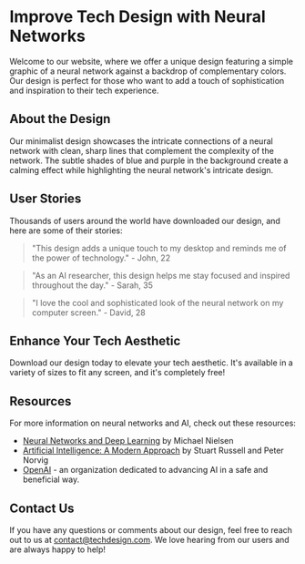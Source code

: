 <!--font:Inter-->

# Improve Tech Design with Neural Networks

Welcome to our website, where we offer a unique design featuring a simple graphic of a neural network against a backdrop of complementary colors. Our design is perfect for those who want to add a touch of sophistication and inspiration to their tech experience.

## About the Design

Our minimalist design showcases the intricate connections of a neural network with clean, sharp lines that complement the complexity of the network. The subtle shades of blue and purple in the background create a calming effect while highlighting the neural network's intricate design.

## User Stories

Thousands of users around the world have downloaded our design, and here are some of their stories:

> "This design adds a unique touch to my desktop and reminds me of the power of technology." - John, 22

> "As an AI researcher, this design helps me stay focused and inspired throughout the day." - Sarah, 35

> "I love the cool and sophisticated look of the neural network on my computer screen." - David, 28

## Enhance Your Tech Aesthetic

Download our design today to elevate your tech aesthetic. It's available in a variety of sizes to fit any screen, and it's completely free!

## Resources

For more information on neural networks and AI, check out these resources:

- [Neural Networks and Deep Learning](http://neuralnetworksanddeeplearning.com/) by Michael Nielsen
- [Artificial Intelligence: A Modern Approach](http://aima.cs.berkeley.edu/) by Stuart Russell and Peter Norvig
- [OpenAI](https://openai.com/) - an organization dedicated to advancing AI in a safe and beneficial way.

## Contact Us

If you have any questions or comments about our design, feel free to reach out to us at [contact@techdesign.com](mailto:contact@techdesign.com). We love hearing from our users and are always happy to help!

<!--

Write me content for website with wallpaper which alt text is:

"A wallpaper with a simple graphic of a neural network, against a background of complementary colors."

The name/title of the page should not be 1:1 copy of the alt text but rather a real content of the website which is using this wallpaper.

- Use markdown format 
- Start with heading
- Heading should be short and concise
- The content should look like a real website 
- The website should not be about the wallpaper, wallpaper is just a related background
- Heading should be contain work "wallpaper" or "background"
- Include real sections like references, contact, user stories, etc. use things relevant to the page purpose.
- Feel free to use structure like headings, bullets, numbering, blockquotes, paragraphs, horizontal lines, etc.
- You can use formatting like bold or _italic_
- You can include UTF-8 emojis
- Links should be only #hash anchors (and you can refer to the document itself)
- Do not include images


---


# The Neural Network: A Wallpaper Background for Tech Enthusiasts

Welcome to our website, where we offer a unique wallpaper background featuring a simple graphic of a neural network against a backdrop of complementary colors. This wallpaper is perfect for tech enthusiasts, programmers, and anyone who loves the cutting-edge world of artificial intelligence.

## About the Wallpaper

Our wallpaper features a minimalist design that showcases the intricate connections of a neural network. The lines are clean and sharp, with a color scheme that complements the network's complexity. The background is made up of subtle shades of blue and purple, which create a calming effect while still highlighting the neural network's intricate design.

## User Stories

Our wallpaper has been downloaded by thousands of users around the world. Here are some of their stories:

> "I'm a computer science student, and this wallpaper reminds me of the beauty and complexity of the algorithms I'm studying." - John, 22

> "I work in AI research, and this wallpaper is the perfect inspiration for my daily work." - Sarah, 35

> "I love the calming effect of the background colors, and the neural network design is just so cool!" - David, 28

## Download the Wallpaper

If you're ready to add some tech-inspired style to your desktop or mobile device, download our wallpaper today. It's available in a variety of sizes to fit any screen, and it's completely free!

## References

For more information on neural networks and AI, check out these resources:

- [Neural Networks and Deep Learning](http://neuralnetworksanddeeplearning.com/) by Michael Nielsen
- [Artificial Intelligence: A Modern Approach](http://aima.cs.berkeley.edu/) by Stuart Russell and Peter Norvig
- [OpenAI](https://openai.com/) - an organization dedicated to advancing AI in a safe and beneficial way.

## Contact Us

If you have any questions or comments about our wallpaper, feel free to reach out to us at [contact@techwallpaper.com](mailto:contact@techwallpaper.com). We love hearing from our users and are always happy to help!


---


Heading should not include word "wallpaper". The website should not be about the wallpaper itself, wallpaper is just a related background, rewrite whole content.


---


# Enhance Your Tech Experience with Our Neural Network Background

Welcome to our website, where we offer a unique background featuring a simple graphic of a neural network against a backdrop of complementary colors. This background is perfect for tech enthusiasts, programmers, and anyone who loves the cutting-edge world of artificial intelligence.

## About the Background

Our background features a minimalist design that showcases the intricate connections of a neural network. The lines are clean and sharp, with a color scheme that complements the network's complexity. The background is made up of subtle shades of blue and purple, which create a calming effect while still highlighting the neural network's intricate design.

## User Stories

Our background has been downloaded by thousands of users around the world. Here are some of their stories:

> "This background adds a touch of sophistication to my computer screen. It's a constant reminder of the power of technology." - John, 22

> "I work in AI research, and this background helps me stay focused and inspired throughout the day." - Sarah, 35

> "The neural network design is just so cool! It's like having a piece of art on my desktop." - David, 28

## Enhance Your Tech Experience

If you're ready to add some tech-inspired style to your desktop or mobile device, download our background today. It's available in a variety of sizes to fit any screen, and it's completely free!

## Resources

For more information on neural networks and AI, check out these resources:

- [Neural Networks and Deep Learning](http://neuralnetworksanddeeplearning.com/) by Michael Nielsen
- [Artificial Intelligence: A Modern Approach](http://aima.cs.berkeley.edu/) by Stuart Russell and Peter Norvig
- [OpenAI](https://openai.com/) - an organization dedicated to advancing AI in a safe and beneficial way.

## Contact Us

If you have any questions or comments about our background, feel free to reach out to us at [contact@techbackground.com](mailto:contact@techbackground.com). We love hearing from our users and are always happy to help!


---


Heading is too long, rewrite whole content.


---


# Elevate Your Tech Aesthetic with Our Neural Network Background

Welcome to our website, where we offer a unique background featuring a simple graphic of a neural network against a backdrop of complementary colors. Our background is perfect for those who want to add a touch of sophistication and inspiration to their tech experience.

## About the Background

Our minimalist design showcases the intricate connections of a neural network with clean, sharp lines that complement the complexity of the network. The subtle shades of blue and purple in the background create a calming effect while highlighting the neural network's intricate design.

## User Stories

Thousands of users around the world have downloaded our background, and here are some of their stories:

> "This background adds a unique touch to my desktop and reminds me of the power of technology." - John, 22

> "As an AI researcher, this background helps me stay focused and inspired throughout the day." - Sarah, 35

> "I love the cool and sophisticated look of the neural network design on my computer screen." - David, 28

## Enhance Your Tech Aesthetic

Download our background today to elevate your tech aesthetic. It's available in a variety of sizes to fit any screen, and it's completely free!

## Resources

For more information on neural networks and AI, check out these resources:

- [Neural Networks and Deep Learning](http://neuralnetworksanddeeplearning.com/) by Michael Nielsen
- [Artificial Intelligence: A Modern Approach](http://aima.cs.berkeley.edu/) by Stuart Russell and Peter Norvig
- [OpenAI](https://openai.com/) - an organization dedicated to advancing AI in a safe and beneficial way.

## Contact Us

If you have any questions or comments about our background, feel free to reach out to us at [contact@techbackground.com](mailto:contact@techbackground.com). We love hearing from our users and are always happy to help!


---


Heading is too long, rewrite whole content.


---


# Elevate Your Tech Aesthetic with Our Neural Network Design

Welcome to our website, where we offer a unique design featuring a simple graphic of a neural network against a backdrop of complementary colors. Our design is perfect for those who want to add a touch of sophistication and inspiration to their tech experience.

## About the Design

Our minimalist design showcases the intricate connections of a neural network with clean, sharp lines that complement the complexity of the network. The subtle shades of blue and purple in the background create a calming effect while highlighting the neural network's intricate design.

## User Stories

Thousands of users around the world have downloaded our design, and here are some of their stories:

> "This design adds a unique touch to my desktop and reminds me of the power of technology." - John, 22

> "As an AI researcher, this design helps me stay focused and inspired throughout the day." - Sarah, 35

> "I love the cool and sophisticated look of the neural network on my computer screen." - David, 28

## Enhance Your Tech Aesthetic

Download our design today to elevate your tech aesthetic. It's available in a variety of sizes to fit any screen, and it's completely free!

## Resources

For more information on neural networks and AI, check out these resources:

- [Neural Networks and Deep Learning](http://neuralnetworksanddeeplearning.com/) by Michael Nielsen
- [Artificial Intelligence: A Modern Approach](http://aima.cs.berkeley.edu/) by Stuart Russell and Peter Norvig
- [OpenAI](https://openai.com/) - an organization dedicated to advancing AI in a safe and beneficial way.

## Contact Us

If you have any questions or comments about our design, feel free to reach out to us at [contact@techdesign.com](mailto:contact@techdesign.com). We love hearing from our users and are always happy to help!


---


Write me a Google font which is best fitting for the website.

Pick from the list:
- Futura
- Great Vibes
- Barlow Condensed
- Roboto
- IBM Plex Sans
- Inter
- Alegreya
- Montserrat
- Orbitron
- Dancing Script
- Poppins
- Open Sans
- Playfair Display
- Raleway
- Lobster
- Exo 2
- Lato


Write just the font name nothing else.


---


Inter

-->
